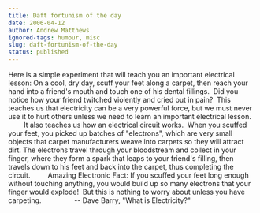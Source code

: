 ```yaml
---
title: Daft fortunism of the day
date: 2006-04-12
author: Andrew Matthews
ignored-tags: humour, misc
slug: daft-fortunism-of-the-day
status: published
---
```


Here is a simple experiment that will teach you an important electrical
lesson: On a cool, dry day, scuff your feet along a carpet, then reach your
hand into a friend's mouth and touch one of his dental fillings.  Did you
notice how your friend twitched violently and cried out in pain?  This
teaches us that electricity can be a very powerful force, but we must never
use it to hurt others unless we need to learn an important electrical lesson.
        It also teaches us how an electrical circuit works.  When you scuffed
your feet, you picked up batches of "electrons", which are very small objects
that carpet manufacturers weave into carpets so they will attract dirt.
The electrons travel through your bloodstream and collect in your finger,
where they form a spark that leaps to your friend's filling, then travels
down to his feet and back into the carpet, thus completing the circuit.
        Amazing Electronic Fact: If you scuffed your feet long enough without
touching anything, you would build up so many electrons that your finger
would explode!  But this is nothing to worry about unless you have
carpeting.
                -- Dave Barry, "What is Electricity?"
